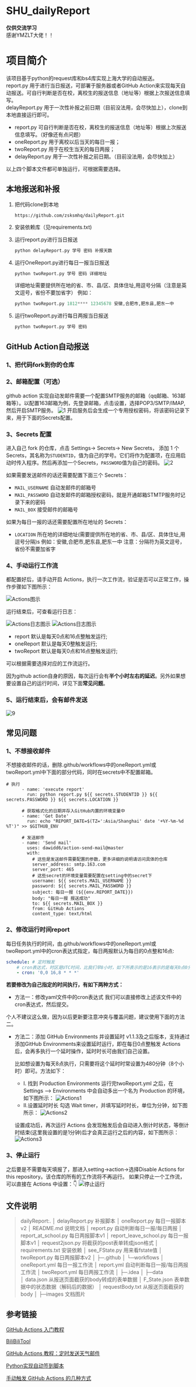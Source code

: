 # SHU_dailyReport
**仅供交流学习**  
感谢YMZLT大佬！！
# 项目简介

  该项目基于python的request库和bs4库实现上海大学的自动报送。  
  report.py 用于进行当日报送，可部署于服务器或者GitHub Action来实现每天自动报送。可自行判断是否在校，离校生的报送信息（地址等）根据上次报送信息填写。  
  delayReport.py 用于一次性补报之前日期（目前没法用，会尽快加上），clone到本地直接运行即可。

  - report.py 可自行判断是否在校，离校生的报送信息（地址等）根据上次报送信息填写。（好像还有点问题）
  - oneReport.py 用于离校以后当天的每日一报；
  - twoReport.py 用于在校生当天的每日两报；
  - delayReport.py 用于一次性补报之前日期。（目前没法用，会尽快加上）

  以上四个脚本文件都可单独运行，可根据需要选择。

## 本地报送和补报

1. 把代码clone到本地

   ```
   https://github.com/zsksmhq/dailyReport.git
   ```
2. 安装依赖库（见requirements.txt)
3. 运行report.py进行当日报送
   ```python
   python delayReport.py 学号 密码 补报天数
   ```
5. 运行OneReport.py进行每日一报当日报送
   ```python
   python twoReport.py 学号 密码 详细地址
   ```
   详细地址需要提供所在地的省、市、县/区、具体住址,用逗号分隔（注意是英文逗号，省份不要加省字）
   例如：
   
   ```python
   python twoReport.py 1812**** 12345678 安徽,合肥市,肥东县,肥东一中
   ```
6. 运行twoReport.py进行每日两报当日报送
   ```python
   python twoReport.py 学号 密码
   ```

## GitHub Action自动报送

### 1、把代码fork到你的仓库

### 2、邮箱配置（可选）

github action 实现自动发邮件需要一个配置SMTP服务的邮箱（qq邮箱、163邮箱等）。以配置163邮箱为例，先登录邮箱，点击设置，选择POP3/SMTP/IMAP,然后开启SMTP服务。
![1](images/1.png)
开启服务后会生成一个专用授权密码，将该密码记录下来，用于下面的Secrets配置。

### 3、Secrets 配置

进入自己 fork 的仓库，点击 Settings-> Secrets-> New Secrets， 添加 1 个 Secrets，其名称为`STUDENTID`，值为自己的学号。它们将作为配置项，在应用启动时传入程序。然后再添加一个Secrets，`PASSWORD`值为自己的密码。
![2](./images/2.png)

如果需要发送邮件的话还需要配置下面三个 Secrets：

  - `MAIL_USERNAME` 自动发邮件的邮箱号
  - `MAIL_PASSWORD` 自动发邮件的邮箱授权密码，就是开通邮箱STMTP服务时记录下来的密码
  - `MAIL_BOX` 接受邮件的邮箱号

如果为每日一报的话还需要配置所在地址的 Secrets：

  - `LOCATION`    所在地的详细地址(需要提供所在地的省、市、县/区、具体住址,用逗号分隔)s
    例如：安徽,合肥市,肥东县,肥东一中
    注意：分隔符为英文逗号，省份不需要加省字

### 4、手动运行工作流
都配置好后，请手动开启 Actions，执行一次工作流，验证是否可以正常工作，操作步骤如下图所示：

![Actions图示](./images/3.png)

运行结束后，可查看运行日志：

![Actions日志图示](./images/4.png)
![Actions日志图示](./images/5.png)


- report 默认是每天0点和16点整触发运行;
- oneReport 默认是每天0整触发运行;
- twoReport 默认是每天0点和16点整触发运行;

可以根据需要选择对应的工作流运行。

因为github action自身的原因，每次运行会有**半个小时左右的延迟**。另外如果想要设置自己的运行时间，详见下面**常见问题**。

### 5、运行结束后，会有邮件发送
![9](images/9.png)

## 常见问题

### 1、不想接收邮件

不想接收邮件的话，删除.github/workflows中的oneReport.yml或twoReport.yml中下面的部分代码，同时在secrets中不配置邮箱。
```shell
# 执行
      - name: 'execute report'
        run: python report.py ${{ secrets.STUDENTID }} ${{ secrets.PASSWORD }} ${{ secrets.LOCATION }}
        
      # 获取格式化的日期并存入GitHub内置的环境变量中
      - name: 'Get Date'
        run: echo "REPORT_DATE=$(TZ=':Asia/Shanghai' date '+%Y-%m-%d %T')" >> $GITHUB_ENV
      
      # 发送邮件
      - name: 'Send mail'
        uses: dawidd6/action-send-mail@master
        with:
          # 这些是发送邮件需要配置的参数，更多详细的说明请访问具体的仓库
          server_address: smtp.163.com
          server_port: 465
          # 这些secret的环境变量需要配置在setting中的secret下
          username: ${{ secrets.MAIL_USERNAME }}
          password: ${{ secrets.MAIL_PASSWORD }}
          subject: 每日一报 (${{env.REPORT_DATE}})
          body: "每日一报 报送成功"
          to: ${{ secrets.MAIL_BOX }}
          from: GitHub Actions
          content_type: text/html
```
### 2、修改运行时间report

每日任务执行的时间，由.github/workflows中的oneReport.yml或twoReport.yml中的cron表达式指定，每日两报默认为每日的0点整和16点:

```yml
schedule: # 定时触发
    # cron表达式，时区是UTC时间，比我们早8小时，如下所表示的是16表示的是每天0点0分
    - cron: '0,0 16,8 * * *'
```

**若要修改为自己指定的时间执行，有如下两种方式：**

- 方法一：修改yaml文件中的cron表达式
  我们可以直接修改上述该文件中的cron表达式，然后提交。

个人不建议这么做，因为以后更新要注意冲突与覆盖问题，建议使用下面的方法二。

- 方法二：添加 GitHub Environments 并设置延时
  v1.1.3及之后版本，支持通过添加GitHub Environments来设置延时运行，即在每日0点整触发 Actions 后，会再多执行一个延时操作，延时时长可由我们自己设置。

  比如想设置为每天8点执行，只需要将这个延时时常设置为480分钟（8个小时）即可。方法如下：

  - Ⅰ. 找到 Production Environments
    		运行完twoReport.yml 之后，在 Settings ——> Environments 中会自动多出一个名为 Production 的环境，如下图所示：
    ![Actions1](./images/6.png)
  - Ⅱ.设置延时时长
    勾选 Wait timer，并填写延时时长，单位为分钟，如下图所示：
    ![Actions2](./images/7.png)

  设置成功后，再次运行 Actions 会发现触发后会自动进入倒计时状态，等倒计时结束(这里我设置的是1分钟)后才会真正运行之后的内容，如下图所示：
  ![Actions3](./images/8.png)

### 3、停止运行

之后要是不需要每天填报了，那进入setting->action->选择Disable Actions for this repository。该仓库的所有的工作流将不再运行。
如果只停止一个工作流，可以直接在 Actions 中设置：👇
![停止运行](./images/10.png)
## 文件说明
>dailyReport:.
│  delayReport.py 补报脚本
│  oneReport.py 每日一报脚本v2
│  README.md 说明文档
│  report.py 自动判断每日一报/每日两报
│  report_at_school.py 每日两报脚本v1
│  report_leave_school.py 每日一报脚本v1
│  request2json.py 将截获的post表单转成json格式
│  requirements.txt 安装依赖
│  see_FState.py 用来看fstate值
│  twoReport.py 每日两报脚本v2
│
├─.github
│  └─workflows
│          oneReport.yml 每日一报工作流
│          report.yml 自动判断每日一报/每日两报工作流
│          twoReport.yml 每日两报工作流
│
├─.idea
│
├─data  
│      data.json 从报送页面截获的body转成的表单数据
│      F_State.json 表单数据中的状态数据（解码后的数据）
│      requestBody.txt 从报送页面截获的body
│
├─images 文档图片
## 参考链接

[GitHub Actions 入门教程](http://www.ruanyifeng.com/blog/2019/09/getting-started-with-github-actions.html)

[BiliBiliTool](https://github.com/RayWangQvQ/BiliBiliTool)

[GitHub Actions 教程：定时发送天气邮件](http://www.ruanyifeng.com/blog/2019/12/github_actions.html)

[Python实现自动签到脚本](https://blog.csdn.net/ydydyd00/article/details/80882183)

[手动触发 GitHub Actions 的几种方式](https://p3terx.com/archives/github-actions-manual-trigger.html)



